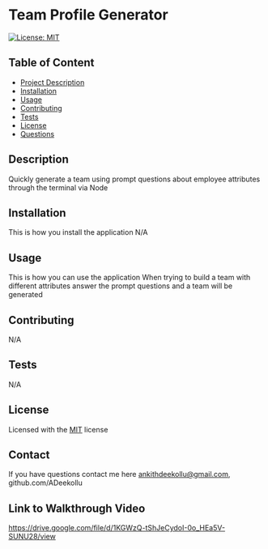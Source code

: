 
# Team Profile Generator
[![License: MIT](https://img.shields.io/badge/License-MIT-yellow.svg)](https://opensource.org/licenses/MIT)

## Table of Content
* [Project Description](#description)
* [Installation](#installation)
* [Usage](#usage)  
* [Contributing](#contribution)
* [Tests](#tests)
* [License](#license)
* [Questions](#contact)

## Description
Quickly generate a team using prompt questions about employee attributes through the terminal via Node 

## Installation
This is how you install the application N/A

## Usage
This is how you can use the application When trying to build a team with different attributes answer the prompt questions and a team will be generated 

## Contributing
N/A

## Tests
N/A

## License
Licensed with the [MIT](https://choosealicense.com/licenses/mit/) license

## Contact
If you have questions contact me here ankithdeekollu@gmail.com, github.com/ADeekollu

## Link to Walkthrough Video
https://drive.google.com/file/d/1KGWzQ-tShJeCydoI-0o_HEa5V-SUNU28/view

